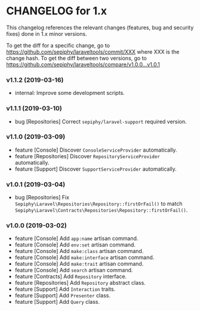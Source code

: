 CHANGELOG for 1.x
===================

This changelog references the relevant changes (features, bug and security fixes) done
in 1.x minor versions.

To get the diff for a specific change, go to https://github.com/sepiphy/laraveltools/commit/XXX where XXX is the change hash.
To get the diff between two versions, go to https://github.com/sepiphy/laraveltools/compare/v1.0.0...v1.0.1

### v1.1.2 (2019-03-16)

  * internal: Improve some development scripts.

### v1.1.1 (2019-03-10)

  * bug [Repositories] Correct `sepiphy/laravel-support` required version.

### v1.1.0 (2019-03-09)

  * feature [Console] Discover `ConsoleServiceProvider` automatically.
  * feature [Repositories] Discover `RepositoryServiceProvider` automatically.
  * feature [Support] Discover `SupportServiceProvider` automatically.

### v1.0.1 (2019-03-04)

  * bug [Repositories] Fix `Sepiphy\Laravel\Repositories\Repository::firstOrFail()` to match `Sepiphy\Laravel\Contracts\Repositories\Repository::firstOrFail()`.

### v1.0.0 (2019-03-02)

  * feature [Console] Add `app:name` artisan command.
  * feature [Console] Add `env:set` artisan command.
  * feature [Console] Add `make:class` artisan command.
  * feature [Console] Add `make:interface` artisan command.
  * feature [Console] Add `make:trait` artisan command.
  * feature [Console] Add `search` artisan command.
  * feature [Contracts] Add `Repository` interface.
  * feature [Repositories] Add `Repository` abstract class.
  * feature [Support] Add `Interaction` traits.
  * feature [Support] Add `Presenter` class.
  * feature [Support] Add `Query` class.
